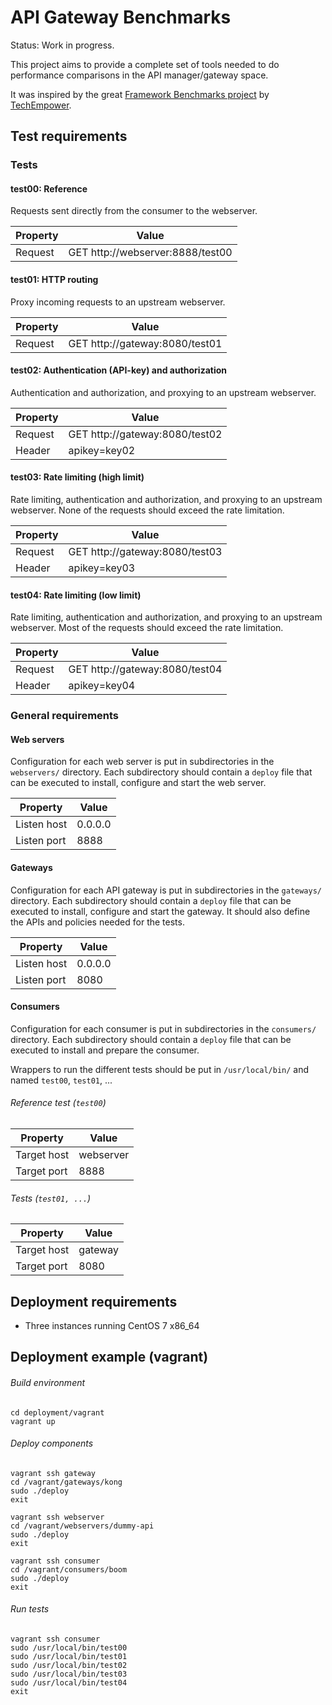 # API Gateway Benchmarks

Status: Work in progress.

This project aims to provide a complete set of tools needed to do performance comparisons in the API manager/gateway space.

It was inspired by the great [Framework Benchmarks project](https://github.com/TechEmpower/FrameworkBenchmarks) by [TechEmpower](https://www.techempower.com/benchmarks/).

## Test requirements

### Tests

#### test00: Reference

Requests sent directly from the consumer to the webserver.

| Property    |                            Value |
|-------------|----------------------------------|
| Request     | GET http://webserver:8888/test00 |

#### test01: HTTP routing

Proxy incoming requests to an upstream webserver.

| Property    |                          Value |
|-------------|--------------------------------|
| Request     | GET http://gateway:8080/test01 |

#### test02: Authentication (API-key) and authorization

Authentication and authorization, and proxying to an upstream webserver.

| Property    |                          Value |
|-------------|--------------------------------|
| Request     | GET http://gateway:8080/test02 |
| Header      | apikey=key02                   |

#### test03: Rate limiting (high limit)

Rate limiting, authentication and authorization, and proxying to an upstream webserver. None of the requests should exceed the rate limitation.

| Property    |                          Value |
|-------------|--------------------------------|
| Request     | GET http://gateway:8080/test03 |
| Header      | apikey=key03                   |

#### test04: Rate limiting (low limit)

Rate limiting, authentication and authorization, and proxying to an upstream webserver. Most of the requests should exceed the rate limitation.

| Property    |                          Value |
|-------------|--------------------------------|
| Request     | GET http://gateway:8080/test04 |
| Header      | apikey=key04                   |

### General requirements

#### Web servers

Configuration for each web server is put in subdirectories in the ``webservers/`` directory. Each subdirectory should contain a ``deploy`` file that can be executed to install, configure and start the web server.

| Property    |   Value |
|-------------|---------|
| Listen host | 0.0.0.0 |
| Listen port |    8888 |

#### Gateways

Configuration for each API gateway is put in subdirectories in the ``gateways/`` directory. Each subdirectory should contain a ``deploy`` file that can be executed to install, configure and start the gateway. It should also define the APIs and policies needed for the tests.

| Property    |   Value |
|-------------|---------|
| Listen host | 0.0.0.0 |
| Listen port |    8080 |

#### Consumers

Configuration for each consumer is put in subdirectories in the ``consumers/`` directory. Each subdirectory should contain a ``deploy`` file that can be executed to install and prepare the consumer.

Wrappers to run the different tests should be put in ``/usr/local/bin/`` and named ``test00``, ``test01``, ...

###### Reference test (``test00``)

| Property    |     Value |
|-------------|-----------|
| Target host | webserver |
| Target port |      8888 |

###### Tests (``test01, ...``)

| Property    |   Value |
|-------------|---------|
| Target host | gateway |
| Target port |    8080 |

## Deployment requirements

* Three instances running CentOS 7 x86_64

## Deployment example (vagrant)

###### Build environment

    cd deployment/vagrant
    vagrant up

###### Deploy components

    vagrant ssh gateway
    cd /vagrant/gateways/kong
    sudo ./deploy
    exit

    vagrant ssh webserver
    cd /vagrant/webservers/dummy-api
    sudo ./deploy
    exit

    vagrant ssh consumer
    cd /vagrant/consumers/boom
    sudo ./deploy
    exit

###### Run tests

    vagrant ssh consumer
    sudo /usr/local/bin/test00
    sudo /usr/local/bin/test01
    sudo /usr/local/bin/test02
    sudo /usr/local/bin/test03
    sudo /usr/local/bin/test04
    exit

